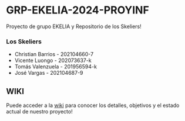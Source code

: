 # GRP-EKELIA-2024-PROYINF
Proyecto de grupo EKELIA y
Repositorio de los Skeliers!

### Los Skeliers
* Christian Barrios - 202104660-7
* Vicente Luongo    - 202073637-k
* Tomás Valenzuela  - 201956594-k
* José Vargas       - 202104687-9

## WIKI

Puede acceder a la [wiki](https://github.com/vimsent/GRP-EKELIA-2024-PROYINF/wiki) para conocer los detalles, objetivos y el estado actual de nuestro proyecto!
